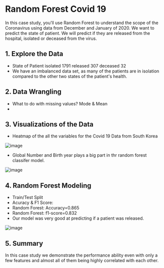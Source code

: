 # Random Forest Covid 19

In this case study, you'll use Random Forest to understand the scope of the Coronavirus using data from December and January of 2020. We want to predict the state of patient. We will predict if they are released from the hospital, isolated or deceased from the virus.

## 1. Explore the Data
- State of Patient
isolated    1791
released     307
deceased      32
- We have an imbalanced data set, as many of the patients are in isolation compared to the other two states of the patient's health.
## 2. Data Wrangling

- What to do with missing values? Mode & Mean
- 
## 3. Visualizations of the Data

- Heatmap of the all the variables for the Covid 19 Data from South Korea

![image](https://user-images.githubusercontent.com/86930309/227577622-16fb17a2-51cc-4ed5-8023-65425deac72f.png)

- Global Number and Birth year plays a big part in thr random forest classifer model.

![image](https://user-images.githubusercontent.com/86930309/227578092-6c20fdea-72a3-409e-adbd-7e8b7b1a064d.png)

## 4. Random Forest Modeling

- Train/Test Split
- Acuracy & F1 Score:
- Random Forest: Accuracy=0.865
- Random Forest: f1-score=0.832
- Our model was very good at predicting if a patient was released.

![image](https://user-images.githubusercontent.com/86930309/227742304-e59d322a-ec48-4199-a89e-e1639e8ad453.png)

## 5. Summary

 In this case study we demonstrate the performance ability even with only a few features and almost all of them being highly correlated with each other.

